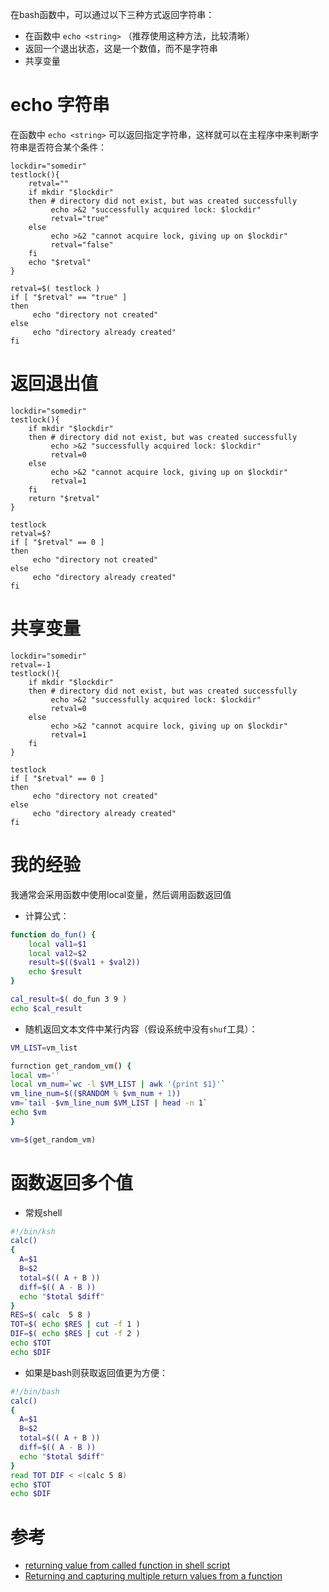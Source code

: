 在bash函数中，可以通过以下三种方式返回字符串：

* 在函数中 `echo <string>` （推荐使用这种方法，比较清晰）
* 返回一个退出状态，这是一个数值，而不是字符串
* 共享变量

# echo 字符串

在函数中 `echo <string>` 可以返回指定字符串，这样就可以在主程序中来判断字符串是否符合某个条件：

```
lockdir="somedir"
testlock(){
    retval=""
    if mkdir "$lockdir"
    then # directory did not exist, but was created successfully
         echo >&2 "successfully acquired lock: $lockdir"
         retval="true"
    else
         echo >&2 "cannot acquire lock, giving up on $lockdir"
         retval="false"
    fi
    echo "$retval"
}

retval=$( testlock )
if [ "$retval" == "true" ]
then
     echo "directory not created"
else
     echo "directory already created"
fi 
```

# 返回退出值

```
lockdir="somedir"
testlock(){
    if mkdir "$lockdir"
    then # directory did not exist, but was created successfully
         echo >&2 "successfully acquired lock: $lockdir"
         retval=0
    else
         echo >&2 "cannot acquire lock, giving up on $lockdir"
         retval=1
    fi
    return "$retval"
}

testlock
retval=$?
if [ "$retval" == 0 ]
then
     echo "directory not created"
else
     echo "directory already created"
fi 
```

# 共享变量

```
lockdir="somedir"
retval=-1
testlock(){
    if mkdir "$lockdir"
    then # directory did not exist, but was created successfully
         echo >&2 "successfully acquired lock: $lockdir"
         retval=0
    else
         echo >&2 "cannot acquire lock, giving up on $lockdir"
         retval=1
    fi
}

testlock
if [ "$retval" == 0 ]
then
     echo "directory not created"
else
     echo "directory already created"
fi 
```

# 我的经验

我通常会采用函数中使用local变量，然后调用函数返回值

* 计算公式：

```bash
function do_fun() {
    local val1=$1
    local val2=$2
    result=$(($val1 + $val2))
    echo $result
}

cal_result=$( do_fun 3 9 )
echo $cal_result
```

* 随机返回文本文件中某行内容（假设系统中没有`shuf`工具）：

```bash
VM_LIST=vm_list

furnction get_random_vm() {
local vm=''
local vm_num=`wc -l $VM_LIST | awk '{print $1}'`
vm_line_num=$(($RANDOM % $vm_num + 1))
vm=`tail -$vm_line_num $VM_LIST | head -n 1`
echo $vm
}

vm=$(get_random_vm)
```

# 函数返回多个值

* 常规shell

```bash
#!/bin/ksh
calc()
{
  A=$1
  B=$2
  total=$(( A + B ))
  diff=$(( A - B ))
  echo "$total $diff"
}
RES=$( calc  5 8 )
TOT=$( echo $RES | cut -f 1 )
DIF=$( echo $RES | cut -f 2 )
echo $TOT
echo $DIF
```

* 如果是bash则获取返回值更为方便：

```bash
#!/bin/bash
calc()
{
  A=$1
  B=$2
  total=$(( A + B ))
  diff=$(( A - B ))
  echo "$total $diff"
}
read TOT DIF < <(calc 5 8)
echo $TOT
echo $DIF
```

# 参考

* [returning value from called function in shell script](https://stackoverflow.com/questions/8742783/returning-value-from-called-function-in-shell-script)
* [Returning and capturing multiple return values from a function](https://www.unix.com/shell-programming-and-scripting/220621-returning-capturing-multiple-return-values-function.html)